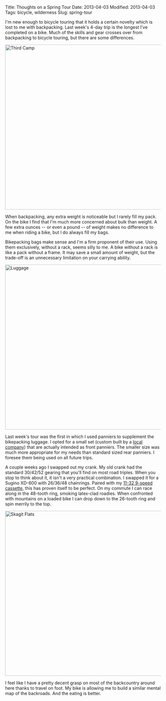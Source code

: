Title: Thoughts on a Spring Tour
Date: 2013-04-03
Modified: 2013-04-03
Tags: bicycle, wilderness
Slug: spring-tour

I'm new enough to bicycle touring that it holds a certain novelty which is lost to me with backpacking. Last week's 4-day trip is the longest I've completed on a bike. Much of the skills and gear crosses over from backpacking to bicycle touring, but there are some differences.

<a href="http://www.flickr.com/photos/pigmonkey/8606843577/" title="Third Camp by Pig Monkey, on Flickr"><img src="https://farm9.staticflickr.com/8243/8606843577_c497d0b493_c.jpg" width="800" height="534" alt="Third Camp"></a>

When backpacking, any extra weight is noticeable but I rarely fill my pack. On the bike I find that I'm much more concerned about bulk than weight. A few extra ounces -- or even a pound -- of weight makes no difference to me when riding a bike, but I do always fill my bags.

Bikepacking bags make sense and I'm a firm proponent of their use. Using them exclusively, without a rack, seems silly to me. A bike without a rack is like a pack without a frame. It may save a small amount of weight, but the trade-off is an unnecessary limitation on your carrying ability.

<a href="http://www.flickr.com/photos/pigmonkey/8607927462/" title="Luggage by Pig Monkey, on Flickr"><img src="https://farm9.staticflickr.com/8104/8607927462_888ed5bfbc_c.jpg" width="800" height="534" alt="Luggage"></a>

Last week's tour was the first in which I used panniers to supplement the bikepacking luggage. I opted for a small set (custom built by a [local company](http://www.velotransit.com/Default.asp)) that are actually intended as front panniers. The smaller size was much more appropriate for my needs than standard sized rear panniers. I foresee them being used on all future trips.

A couple weeks ago I swapped out my crank. My old crank had the standard 30/42/52 gearing that you'll find on most road triples. When you stop to think about it, it isn't a very practical combination. I swapped it for a Sugino XD-600 with 26/36/48 chainrings. Paired with my [11-32 9-speed cassette](/2012/09/ive-long-been-8-speed-man-my-bikes/), this has proven itself to be perfect. On my commute I can race along in the 48-tooth ring, smoking latex-clad roadies. When confronted with mountains on a loaded bike I can drop down to the 26-tooth ring and spin merrily to the top.

<a href="http://www.flickr.com/photos/pigmonkey/8606850617/" title="Skagit Flats by Pig Monkey, on Flickr"><img src="https://farm9.staticflickr.com/8124/8606850617_d97ee0a389_c.jpg" width="800" height="534" alt="Skagit Flats"></a>

I feel like I have a pretty decent grasp on most of the backcountry around here thanks to travel on foot. My bike is allowing me to build a similar mental map of the backroads. And the eating is better.
